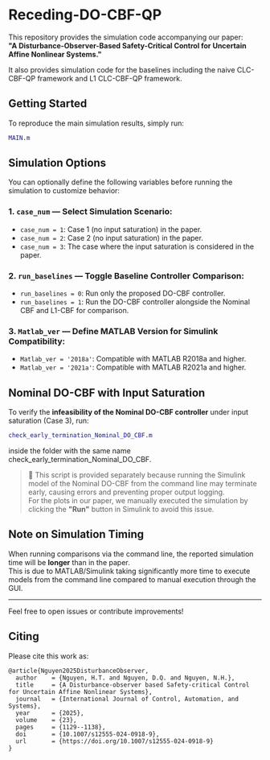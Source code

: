 # Receding-DO-CBF-QP

This repository provides the simulation code accompanying our paper:  
**"A Disturbance-Observer-Based Safety-Critical Control for Uncertain Affine Nonlinear Systems."**

It also provides simulation code for the baselines including the naive CLC-CBF-QP framework and L1 CLC-CBF-QP framework.



## Getting Started

To reproduce the main simulation results, simply run:

```matlab
MAIN.m
```



## Simulation Options

You can optionally define the following variables before running the simulation to customize behavior:

### 1. `case_num` — Select Simulation Scenario:
- `case_num = 1`: Case 1 (no input saturation) in the paper.
- `case_num = 2`: Case 2 (no input saturation) in the paper.
- `case_num = 3`: The case where the input saturation is considered in the paper.

### 2. `run_baselines` — Toggle Baseline Controller Comparison:
- `run_baselines = 0`: Run only the proposed DO-CBF controller.
- `run_baselines = 1`: Run the DO-CBF controller alongside the Nominal CBF and L1-CBF for comparison.

### 3. `Matlab_ver` — Define MATLAB Version for Simulink Compatibility:
- `Matlab_ver = '2018a'`: Compatible with MATLAB R2018a and higher.
- `Matlab_ver = '2021a'`: Compatible with MATLAB R2021a and higher.


  
## Nominal DO-CBF with Input Saturation

To verify the **infeasibility of the Nominal DO-CBF controller** under input saturation (Case 3), run:

```matlab
check_early_termination_Nominal_DO_CBF.m
```
inside the folder with the same name check_early_termination_Nominal_DO_CBF.

> 📌 This script is provided separately because running the Simulink model of the Nominal DO-CBF from the command line may terminate early, causing errors and preventing proper output logging.  
For the plots in our paper, we manually executed the simulation by clicking the **"Run"** button in Simulink to avoid this issue.



## Note on Simulation Timing

When running comparisons via the command line, the reported simulation time will be **longer** than in the paper.  
This is due to MATLAB/Simulink taking significantly more time to execute models from the command line compared to manual execution through the GUI.

---

Feel free to open issues or contribute improvements!

## Citing

Please cite this work as:

```
@article{Nguyen2025DisturbanceObserver,
  author    = {Nguyen, H.T. and Nguyen, D.Q. and Nguyen, N.H.},
  title     = {A Disturbance-observer based Safety-critical Control for Uncertain Affine Nonlinear Systems},
  journal   = {International Journal of Control, Automation, and Systems},
  year      = {2025},
  volume    = {23},
  pages     = {1129--1138},
  doi       = {10.1007/s12555-024-0918-9},
  url       = {https://doi.org/10.1007/s12555-024-0918-9}
}

```


